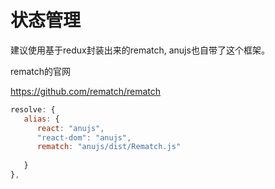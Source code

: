

# 状态管理


建议使用基于redux封装出来的rematch, anujs也自带了这个框架。

rematch的官网

https://github.com/rematch/rematch



```javascript
resolve: {
   alias: {
      react: "anujs",
      "react-dom": "anujs",
      rematch: "anujs/dist/Rematch.js"
      
   }
},
```